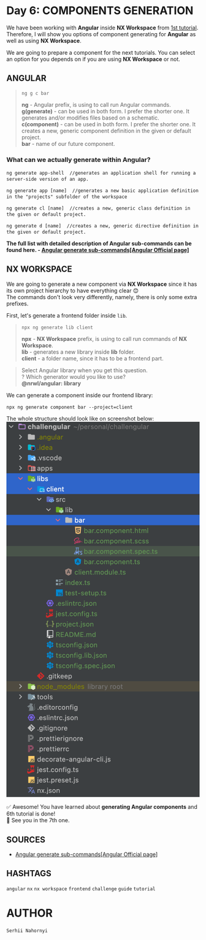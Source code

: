 # Day 6: COMPONENTS GENERATION

We have been working with **Angular** inside **NX Workspace** from [1st tutorial](day-1.md).   
Therefore, I will show you options of component generating for **Angular** as well as using **NX Workspace**.    

We are going to prepare a component for the next tutorials. You can select an option for you depends on if you are using **NX Workspace** or not.


## ANGULAR
>```shell
>ng g c bar
>```
>**ng** - Angular prefix, is using to call run Angular commands.   
>**g(generate)** - can be used in both form. I prefer the shorter one. It generates and/or modifies files based on a schematic.   
>**c(component)** - can be used in both form. I prefer the shorter one. It creates a new, generic component definition in the given or default project.   
>**bar** - name of our future component.   

### What can we actually generate within **Angular**?
```shell
ng generate app-shell  //generates an application shell for running a server-side version of an app.
```

```shell
ng generate app [name]  //generates a new basic application definition in the "projects" subfolder of the workspace
```

```shell
ng generate cl [name]  //creates a new, generic class definition in the given or default project.
```

```shell
ng generate d [name]  //creates a new, generic directive definition in the given or default project.
```

**The full list with detailed description of Angular sub-commands can be found here. - [Angular generate sub-commands[Angular Official page]](https://angular.io/cli/generate)**   

## NX WORKSPACE
 
We are going to generate a new component via **NX Workspace** since it has its own project hierarchy to have everything clear 😊   
The commands don't look very differently, namely, there is only some extra prefixes.   

First, let's generate a frontend folder inside `lib`.
>```shell
>npx ng generate lib client
>```
>**npx** - **NX Workspace** prefix, is using to call run commands of **NX Workspace**.   
>**lib** - generates a new library  inside **lib** folder.   
>**client** - a folder name, since it has to be a frontend part.      

> Select Angular library when you get this question.    
> ? Which generator would you like to use?   
> **@nrwl/angular: library**   

We can generate a component inside our frontend library:
```shell
npx ng generate component bar --project=client
```

The whole structure should look like on screenshot below:
![](assets/day6_01.png)

✅ Awesome! You have learned about **generating Angular components** and 6th tutorial is done!   
👋 See you in the 7th one.

## SOURCES
- [Angular generate sub-commands[Angular Official page]](https://angular.io/cli/generate)

## HASHTAGS
`angular` `nx` `nx workspace` `frontend` `challenge` `guide` `tutorial`

# AUTHOR
`Serhii Nahornyi`